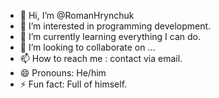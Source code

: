 - 👋 Hi, I’m @RomanHrynchuk
- 👀 I’m interested in programming development.
- 🌱 I’m currently learning everything I can do.
- 💞️ I’m looking to collaborate on ...
- 📫 How to reach me : contact via email.
- 😄 Pronouns: He/him
- ⚡ Fun fact: Full of himself.

<!---
RomanHrynchuk1/RomanHrynchuk1 is a ✨ special ✨ repository because its `README.md` (this file) appears on your GitHub profile.
You can click the Preview link to take a look at your changes.
--->

